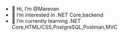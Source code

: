 - 👋 Hi, I’m @Marevan
- 👀 I’m interested in .NET Core,backend
- 🌱 I’m currently learning .NET Core,HTML/CSS,PostgreSQL,Postman,MVC
